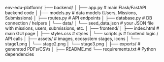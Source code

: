 env-edu-platform/
├── backend/
│   ├── app.py               # main Flask/FastAPI backend code
│   ├── models.py            # data models (Users, Missions, Submissions)
│   ├── routes.py            # API endpoints
│   ├── database.py          # DB connection / helpers
│   └── data/
│       └── seed_data.json   # your JSON file with missions, users, submissions, etc.
│
├── frontend/
│   ├── index.html           # main GUI page
│   ├── styles.css           # styles
│   └── scripts.js           # frontend logic / API calls
│
├── assets/                  # images, ecosystem stages, icons
│   └── stage1.png
│   └── stage2.png
│   └── stage3.png
│
├── exports/                 # generated PDFs/CSVs
│
├── README.md
└── requirements.txt         # Python dependencies
